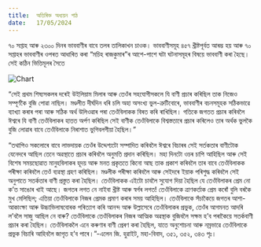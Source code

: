 ```yaml
---
title:  অতিৰিক্ত অধ্যয়ন পাঠ
date:   17/05/2024
---
```


৭০ সপ্তাহ আৰু ২৩০০ দিনৰ ভাববাণীৰ বাবে তলৰ তালিকাখন চাওক। ভাববাণীসমূহ ৪৫৭ খ্ৰীষ্টপূৰ্বত আৰম্ভ হয় আৰু ৭০ সপ্তাহৰ ভাববাণীৰ ওপৰত আধাৰিত কৰা “মচিহ ৰাজকুমাৰ”ৰ আশে-পাশে ঘটা ঘটনাসমূহৰ বিষয়ে ভাববাণী কৰা হৈছে। সেই কঠিন ভিত্তিমূলৰ সৈতে

![Chart](https://sabbath-school-resources-assets.adventech.io/as/ss/2024-02/07/chart.png)

“সেই প্ৰথম শিষ্যসকলৰ দৰেই উইলিয়াম মিলাৰ আৰু তেওঁৰ সহযোগীসকলে যি বাণী প্ৰচাৰ কৰিছিল তাক নিজেও সম্পূৰ্ণকৈ বুজি পোৱা নাছিল। মণ্ডলীত দীৰ্ঘদিন ধৰি চলি অহা অসংখ্য ভুল-ত্ৰুটিবোৰে, ভাববাণীৰ বচনসমূহক সঠিকভাৱে ব্যাখ্যা কৰাৰ পৰা আৰু সঠিক অৰ্থ উলিওৱাৰ পৰা তেওঁবিলাকক বিৰত কৰি ৰাখিছিল। গতিকে জগতত প্ৰচাৰ কৰিবলৈ ঈশ্বৰে যি বাণী তেওঁবিলাকৰ হাতত অৰ্পণ কৰিছিল সেই বাণীক তেওঁবিলাকে বিশ্বস্ততাৰে প্ৰচাৰ কৰিলেও তাৰ অৰ্থক ভুলকৈ বুজি লোৱাৰ বাবে তেওঁবিলাকে নিৰাশাত ভুগিবলগীয়া হৈছিল।”

“তথাপিও সকলোৰে বাবে লাভদায়ক তেওঁৰ উদ্দেশ্যটো সম্পাদিত কৰিবলৈ ঈশ্বৰে বিচাৰৰ সেই সৰ্তকতাৰ বাণীটোক যেনেদৰে আছিল তেনে অৱস্থাতে প্ৰচাৰ কৰিবলৈ অনুমতি প্ৰদান কৰিছিল। মহা দিনটো ওচৰ চাপি আহিছিল আৰু সেই বিশেষ সময়ছোৱাত মানুহবিলাকৰ হূদয় আৰু মনত প্ৰকৃততে কিনো আছ তাক প্ৰকাশ কৰিবলৈ তাৰ বাবে তেওঁবিলাকক পৰীক্ষা কৰিবলৈ তেওঁ ব্যৱস্থা গ্ৰহণ কৰিছিল। মণ্ডলীক পৰীক্ষা কৰিবলৈ আৰু সেইদৰে ইয়াক পৰিশুদ্ধ কৰিবলৈ সেই অনুপাতে সতৰ্কতাৰ বাণী প্ৰস্তুত কৰা হৈছিল। তেওঁবিলাকক এইটো চাবলৈ সুযোগ দিয়া হৈছিল যে তেওঁবিলাকৰ প্ৰেম নো ক’ত সাঙোৰ খাই আছে। জগতৰ লগত নে নাইবা খ্ৰীষ্ট আৰু স্বৰ্গৰ লগত! তেওঁবিলাকে ত্ৰাণকৰ্তাক প্ৰেম কৰোঁ বুলি বৰকৈ মুখ মেলিছিল; এতিয়া তেওঁবিলাকে নিজৰ প্ৰেমক প্ৰমাণ কৰাৰ সময় আহিছিল। তেওঁবিলাকে সঁচাকৈয়ে জগতৰ আশা-আকাংক্ষা আৰু উচ্চাভিলাষবোৰক পৰিত্যাগ কৰি আনন্দ আৰু উল্লাসেৰে তেওঁবিলাকৰ প্ৰভুক, তেওঁৰ আগমনত আদৰি ল’বলৈ সাজু আছিল নে বাৰু? তেওঁবিলাকে তেওঁবিলাকৰ নিজৰ আত্মিক অৱস্থাক বুজিবলৈ সক্ষম হ’ব পৰাকৈয়ে সতৰ্কবাণী প্ৰচাৰ কৰা হৈছিল। তেওঁবিলাকলৈ এনে কৰুণাৰ বাণী প্ৰেৰণ কৰা হৈছিল, যাতে অনুশোচনা আৰু নম্ৰভাৱে তেওঁবিলাকে প্ৰভুক বিচাৰি আহিবলৈ জাগৃত হ’ব পাৰে।”-এলেন জি. হুৱাইট, মহা-বিবাদ, ৩৫১, ৩৫২, ৩৪৩ পৃঃ।